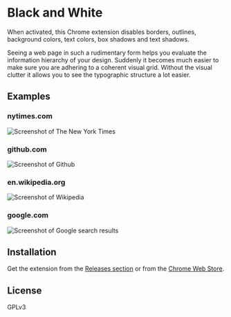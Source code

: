 # Black and White #

When activated, this Chrome extension disables borders, outlines, background colors, text colors, box shadows and text shadows.

Seeing a web page in such a rudimentary form helps you evaluate the information hierarchy of your design. Suddenly it becomes much easier to make sure you are adhering to a coherent visual grid. Without the visual clutter it allows you to see the typographic structure a lot easier.

## Examples ##

### nytimes.com ###

![Screenshot of The New York Times](https://cloud.githubusercontent.com/assets/704336/3599572/3ad2412e-0cf0-11e4-9578-8f738f3cbe87.png)

### github.com ###

![Screenshot of Github](https://cloud.githubusercontent.com/assets/704336/3599573/3af82ea2-0cf0-11e4-9f31-be226e12656d.png)

### en.wikipedia.org ###

![Screenshot of Wikipedia](https://cloud.githubusercontent.com/assets/704336/3599574/3b065d24-0cf0-11e4-94c9-bb551e9f4a75.png)

### google.com ###

![Screenshot of Google search results](https://cloud.githubusercontent.com/assets/704336/3599575/3b0eb258-0cf0-11e4-82d0-440812f05093.png)

## Installation ##

Get the extension from the [Releases section](https://github.com/JannesMeyer/chrome-black-and-white/releases) or from the [Chrome Web Store](https://chrome.google.com/webstore/detail/black-and-white/amdnjmpcoialaikdldjbnkipmckdheie).

## License ##

GPLv3